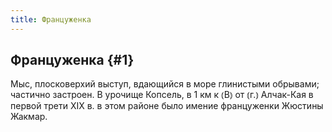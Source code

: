 ```yaml
---
title: Француженка
---
```

## Француженка {#1}

Мыс, плосковерхий выступ, вдающийся в море глинистыми обрывами; частично застроен. В урочище Копсель, в 1 км к ⦅В⦆ от ⦅г.⦆ Алчак-Кая в первой трети XIX в. в этом районе было имение француженки Жюстины Жакмар.
